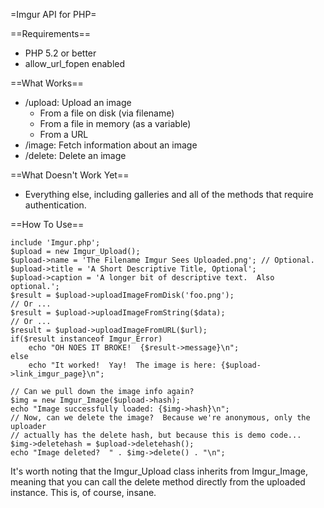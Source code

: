 =Imgur API for PHP=

==Requirements==

 - PHP 5.2 or better
 - allow_url_fopen enabled

==What Works==

 - /upload: Upload an image
   - From a file on disk (via filename)
   - From a file in memory (as a variable)
   - From a URL
 - /image: Fetch information about an image
 - /delete: Delete an image

==What Doesn't Work Yet==

 - Everything else, including galleries and all of the methods that require authentication.

==How To Use==

    include 'Imgur.php';
    $upload = new Imgur_Upload();
    $upload->name = 'The Filename Imgur Sees Uploaded.png'; // Optional.
    $upload->title = 'A Short Descriptive Title, Optional';
    $upload->caption = 'A longer bit of descriptive text.  Also optional.';
    $result = $upload->uploadImageFromDisk('foo.png');
    // Or ...
    $result = $upload->uploadImageFromString($data);
    // Or ...
    $result = $upload->uploadImageFromURL($url);
    if($result instanceof Imgur_Error)
        echo "OH NOES IT BROKE!  {$result->message}\n";
    else
        echo "It worked!  Yay!  The image is here: {$upload->link_imgur_page}\n";

    // Can we pull down the image info again?
    $img = new Imgur_Image($upload->hash);
    echo "Image successfully loaded: {$img->hash}\n";
    // Now, can we delete the image?  Because we're anonymous, only the uploader
    // actually has the delete hash, but because this is demo code...
    $img->deletehash = $upload->deletehash();
    echo "Image deleted?  " . $img->delete() . "\n";

It's worth noting that the Imgur_Upload class inherits from Imgur_Image, meaning
that you can call the delete method directly from the uploaded instance.  This is,
of course, insane.
